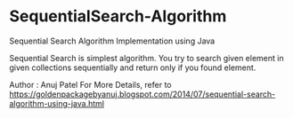 SequentialSearch-Algorithm
==========================

Sequential Search Algorithm Implementation using Java

Sequential Search is simplest algorithm. You try to search given element in given collections sequentially and return only if you found element.

Author : Anuj Patel
For More Details, refer to https://goldenpackagebyanuj.blogspot.com/2014/07/sequential-search-algorithm-using-java.html

